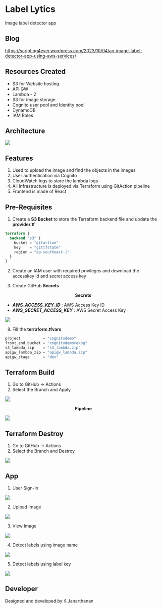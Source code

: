 # Label Lytics
Image label detector app

## Blog

https://scripting4ever.wordpress.com/2023/10/04/an-image-label-detector-app-using-aws-services/

## Resources Created
- S3 for Website hosting
- API GW
- Lambda - 2
- S3 for image storage
- Cognito user pool and Identity pool
- DynamoDB
- IAM Roles

## Architecture 
<kbd>
  <img src="diagrams/architecture.png">
</kbd>

## Features

1. Used to upload the image and find the objects in the images
2. User authentication via Cognito
3. CloudWatch logs to store the lambda logs
4. All Infrastructure is deployed via Terraform using GitAction pipeline
5. Frontend is made of React

## Pre-Requisites

1. Create a  __S3 Bucket__ to store the Terraform backend file and update the __provider.tf__
```terraform
terraform {
  backend "s3" {
    bucket = "gitaction"
    key    = "gittfstate"
    region = "ap-southeast-1"
  }
}
```

2. Create an IAM user with required privileges and download the accesskey id and secret access key

3. Create GitHub __Secrets__

<p align="center">
  <b>Secrets</b>
</p>

- **_AWS_ACCESS_KEY_ID_** : AWS Access Key ID
- **_AWS_SECRET_ACCESS_KEY_** : AWS Secret Access Key

<kbd>
  <img src="diagrams/secrets.png">
</kbd>

8. Fill the __terraform.tfvars__
```terraform
project          = "cognitodemo"
front_end_bucket = "cognitodemorekog"
s3_lambda_zip    = "s3_lambda.zip"
apigw_lambda_zip = "apigw_lambda.zip"
apigw_stage      = "dev"
```

## Terraform Build
1. Go to GitHub -> Actions
2. Select the Branch and Apply

<kbd>
  <img src="diagrams/apply.png">
</kbd>

<p align="center">
  <b>Pipeline</b>
</p>

<kbd>
  <img src="diagrams/create.png">
</kbd>

## Terraform Destroy
1. Go to GitHub -> Actions
2. Select the Branch and Destroy
<kbd>
  <img src="diagrams/destroy.png">
</kbd>

## App 

1. User Sign-in
<kbd>
  <img src="diagrams/sign-in.png">
</kbd>

2. Upload Image
<kbd>
  <img src="diagrams/page1-upload.png">
</kbd>

3. View Image
<kbd>
  <img src="diagrams/page2.png">
</kbd>

4. Detect labels using image name
<kbd>
  <img src="diagrams/page3-by-image.png">
</kbd>

5. Detect labels using label key
<kbd>
  <img src="diagrams/page3-by-labels.png">
</kbd>

## Developer

Designed and developed by K.Janarthanan

